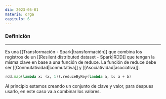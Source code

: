 ```yaml
---
dia: 2023-05-01
materia: orga
capitulo: 6
---
```

### Definición
---
Es una [[Transformación - Spark|transformación]] que combina los registros de un [[Resilent distributed dataset - Spark|RDD]] que tengan la misma clave en base a una función de reduce. La función de reduce debe ser [[Conmutatividad|conmutativa]] y [[Asociatividad|asociativa]].

``` python
rdd.map(lambda x: (x, 1)).reduceByKey(lambda a, b: a + b)
```

Al principio estamos creando un conjunto de clave y valor, para despues usarlo, en este caso va a combinar los valores.